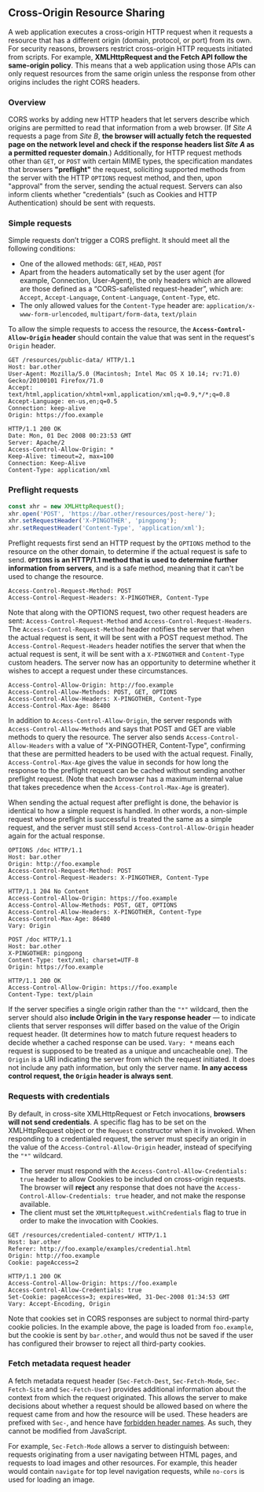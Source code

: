 ## Cross-Origin Resource Sharing
A web application executes a cross-origin HTTP request when it requests a resource that has a different origin (domain, protocol, or port) from its own. For security reasons, browsers restrict cross-origin HTTP requests initiated from scripts. For example, **XMLHttpRequest and the Fetch API follow the same-origin policy**. This means that a web application using those APIs can only request resources from the same origin unless the response from other origins includes the right CORS headers.

### Overview
CORS works by adding new HTTP headers that let servers describe which origins are permitted to read that information from a web browser. (If *Site A* requests a page from *Site B*, **the browser will actually fetch the requested page on the network level and check if the response headers list *Site A* as a permitted requester domain**.) Additionally, for HTTP request methods other than `GET`, or `POST` with certain MIME types, the specification mandates that browsers **"preflight"** the request, soliciting supported methods from the server with the HTTP `OPTIONS` request method, and then, upon "approval" from the server, sending the actual request. Servers can also inform clients whether "credentials" (such as Cookies and HTTP Authentication) should be sent with requests.

### Simple requests
Simple requests don’t trigger a CORS preflight. It should meet all the following conditions:
- One of the allowed methods: `GET`, `HEAD`, `POST`
- Apart from the headers automatically set by the user agent (for example, Connection, User-Agent), the only headers which are allowed are those defined as a “CORS-safelisted request-header”, which are: `Accept`, `Accept-Language`, `Content-Language`, `Content-Type`, etc.
- The only allowed values for the `Content-Type` header are: `application/x-www-form-urlencoded`, `multipart/form-data`, `text/plain`

To allow the simple requests to access the resource, the **`Access-Control-Allow-Origin` header** should contain the value that was sent in the request's `Origin` header.

```
GET /resources/public-data/ HTTP/1.1
Host: bar.other
User-Agent: Mozilla/5.0 (Macintosh; Intel Mac OS X 10.14; rv:71.0) Gecko/20100101 Firefox/71.0
Accept: text/html,application/xhtml+xml,application/xml;q=0.9,*/*;q=0.8
Accept-Language: en-us,en;q=0.5
Connection: keep-alive
Origin: https://foo.example

HTTP/1.1 200 OK
Date: Mon, 01 Dec 2008 00:23:53 GMT
Server: Apache/2
Access-Control-Allow-Origin: *
Keep-Alive: timeout=2, max=100
Connection: Keep-Alive
Content-Type: application/xml
```

### Preflight requests
```javascript
const xhr = new XMLHttpRequest();
xhr.open('POST', 'https://bar.other/resources/post-here/');
xhr.setRequestHeader('X-PINGOTHER', 'pingpong');
xhr.setRequestHeader('Content-Type', 'application/xml');
```

Preflight requests first send an HTTP request by the `OPTIONS` method to the resource on the other domain, to determine if the actual request is safe to send. **`OPTIONS` is an HTTP/1.1 method that is used to determine further information from servers**, and is a safe method, meaning that it can't be used to change the resource. 

```
Access-Control-Request-Method: POST
Access-Control-Request-Headers: X-PINGOTHER, Content-Type
```

Note that along with the OPTIONS request, two other request headers are sent: `Access-Control-Request-Method` and `Access-Control-Request-Headers`. The `Access-Control-Request-Method` header notifies the server that when the actual request is sent, it will be sent with a POST request method. The `Access-Control-Request-Headers` header notifies the server that when the actual request is sent, it will be sent with a `X-PINGOTHER` and `Content-Type` custom headers. The server now has an opportunity to determine whether it wishes to accept a request under these circumstances.

```
Access-Control-Allow-Origin: http://foo.example
Access-Control-Allow-Methods: POST, GET, OPTIONS
Access-Control-Allow-Headers: X-PINGOTHER, Content-Type
Access-Control-Max-Age: 86400
```

In addition to `Access-Control-Allow-Origin`, the server responds with `Access-Control-Allow-Methods` and says that POST and GET are viable methods to query the resource. The server also sends `Access-Control-Allow-Headers` with a value of "X-PINGOTHER, Content-Type", confirming that these are permitted headers to be used with the actual request. Finally, `Access-Control-Max-Age` gives the value in seconds for how long the response to the preflight request can be cached without sending another preflight request. (Note that each browser has a maximum internal value that takes precedence when the `Access-Control-Max-Age` is greater).

When sending the actual request after preflight is done, the behavior is identical to how a simple request is handled. In other words, a non-simple request whose preflight is successful is treated the same as a simple request, and the server must still send `Access-Control-Allow-Origin` header again for the actual response.

```
OPTIONS /doc HTTP/1.1
Host: bar.other
Origin: http://foo.example
Access-Control-Request-Method: POST
Access-Control-Request-Headers: X-PINGOTHER, Content-Type

HTTP/1.1 204 No Content
Access-Control-Allow-Origin: https://foo.example
Access-Control-Allow-Methods: POST, GET, OPTIONS
Access-Control-Allow-Headers: X-PINGOTHER, Content-Type
Access-Control-Max-Age: 86400
Vary: Origin

POST /doc HTTP/1.1
Host: bar.other
X-PINGOTHER: pingpong
Content-Type: text/xml; charset=UTF-8
Origin: https://foo.example

HTTP/1.1 200 OK
Access-Control-Allow-Origin: https://foo.example
Content-Type: text/plain
```

If the server specifies a single origin rather than the `"*"` wildcard, then the server should also **include Origin in the `Vary` response header** — to indicate clients that server responses will differ based on the value of the Origin request header. (It determines how to match future request headers to decide whether a cached response can be used. `Vary: *` means each request is supposed to be treated as a unique and uncacheable one). The `Origin` is a URI indicating the server from which the request initiated. It does not include any path information, but only the server name. **In any access control request, the `Origin` header is always sent**.

### Requests with credentials
By default, in cross-site XMLHttpRequest or Fetch invocations, **browsers will not send credentials**. A specific flag has to be set on the XMLHttpRequest object or the `Request` constructor when it is invoked. When responding to a credentialed request, the server must specify an origin in the value of the `Access-Control-Allow-Origin` header, instead of specifying the `"*"` wildcard. 

- The server must respond with the `Access-Control-Allow-Credentials: true` header to allow Cookies to be included on cross-origin requests. The browser will **reject** any response that does not have the `Access-Control-Allow-Credentials: true` header, and not make the response available.
- The client must set the `XMLHttpRequest.withCredentials` flag to true in order to make the invocation with Cookies.

```
GET /resources/credentialed-content/ HTTP/1.1
Host: bar.other
Referer: http://foo.example/examples/credential.html
Origin: http://foo.example
Cookie: pageAccess=2

HTTP/1.1 200 OK
Access-Control-Allow-Origin: https://foo.example
Access-Control-Allow-Credentials: true
Set-Cookie: pageAccess=3; expires=Wed, 31-Dec-2008 01:34:53 GMT
Vary: Accept-Encoding, Origin
```

Note that cookies set in CORS responses are subject to normal third-party cookie policies. In the example above, the page is loaded from `foo.example`, but the cookie is sent by `bar.other`, and would thus not be saved if the user has configured their browser to reject all third-party cookies.

### Fetch metadata request header
A fetch metadata request header (`Sec-Fetch-Dest`, `Sec-Fetch-Mode`, `Sec-Fetch-Site` and `Sec-Fetch-User`) provides additional information about the context from which the request originated. This allows the server to make decisions about whether a request should be allowed based on where the request came from and how the resource will be used. These headers are prefixed with `Sec-`, and hence have [forbidden header names](https://developer.mozilla.org/en-US/docs/Glossary/Forbidden_header_name). As such, they cannot be modified from JavaScript.

For example, `Sec-Fetch-Mode` allows a server to distinguish between: requests originating from a user navigating between HTML pages, and requests to load images and other resources. For example, this header would contain `navigate` for top level navigation requests, while `no-cors` is used for loading an image.
